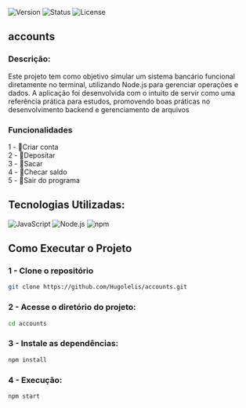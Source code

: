 ![Version](https://img.shields.io/badge/version-v1.0.0-blue.svg) ![Status](https://img.shields.io/badge/status-complete-brightgreen.svg)  ![License](https://img.shields.io/badge/license-MIT-green.svg)

## accounts

### Descrição: 
Este projeto tem como objetivo simular um sistema bancário funcional diretamente no terminal, utilizando Node.js para gerenciar operações e dados. A aplicação foi desenvolvida com o intuito de servir como uma referência prática para estudos, promovendo boas práticas no desenvolvimento backend e gerenciamento de arquivos

### Funcionalidades
1 - 📌Criar conta <br/>
2 - 📌Depositar <br/>
3 - 📌Sacar <br/>
4 - 📌Checar saldo <br/>
5 - 📌Sair do programa

## Tecnologias Utilizadas: 
![JavaScript](https://img.shields.io/badge/javascript-%23323330.svg?style=for-the-badge&logo=javascript&logoColor=%23F7DF1E) ![Node.js](https://img.shields.io/badge/Node.js-339933?style=for-the-badge&logo=node.js&logoColor=white) ![npm](https://img.shields.io/badge/npm-%23CB3837.svg?style=for-the-badge&logo=npm&logoColor=white) 

## Como Executar o Projeto

### 1 - Clone o repositório
```bash
git clone https://github.com/Hugolelis/accounts.git
```
### 2 - Acesse o diretório do projeto:
```bash
cd accounts
```

### 3 - Instale as dependências:
```bash
npm install
```

### 4 - Execução:
```bash
npm start
```
